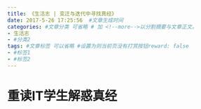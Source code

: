```yaml
---
title: 《生活志 | 变迁与迭代中寻找真经》
date: 2017-5-26 17:25:56  #文章生成时间
categories: #文章分类 可省略 # 加 <!--more-->以分割摘要与文章正文。
- 生活志
- #分类2
tags: #文章标签 可以省略 #设置为则当前页没有打赏按钮reward: false
- #标签1
- #标签2
---
```

# 重读IT学生解惑真经 #
